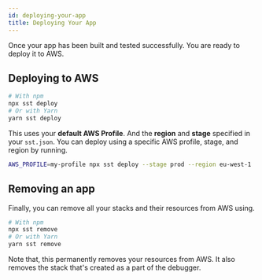 ```yaml
---
id: deploying-your-app
title: Deploying Your App
---
```


Once your app has been built and tested successfully. You are ready to deploy it to AWS.

## Deploying to AWS

```bash
# With npm
npx sst deploy
# Or with Yarn
yarn sst deploy
```

This uses your **default AWS Profile**. And the **region** and **stage** specified in your `sst.json`. You can deploy using a specific AWS profile, stage, and region by running.

```bash
AWS_PROFILE=my-profile npx sst deploy --stage prod --region eu-west-1
```

## Removing an app

Finally, you can remove all your stacks and their resources from AWS using.

```bash
# With npm
npx sst remove
# Or with Yarn
yarn sst remove
```

Note that, this permanently removes your resources from AWS. It also removes the stack that's created as a part of the debugger.
